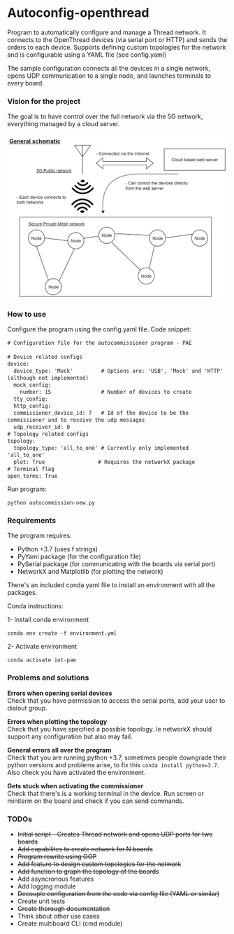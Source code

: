 # Autoconfig-openthread
Program to automatically configure and manage a Thread network. It connects to the OpenThread devices (via serial port or HTTP)
and sends the orders to each device. Supports defining custom topologies for the network and is configurable using a YAML file (see config.yaml)

The sample configuration connects all the devices in a single network, opens UDP communication to a single node, and 
launches terminals to every board.

### Vision for the project
The goal is to have control over the full network via the 5G network, everything managed by a cloud server.

![schematic](./docs/schematic.png "schematic image")

### How to use
Configure the program using the config.yaml file. Code snippet:
```
# Configuration file for the autocommissioner program - PAE

# Device related configs
device: 
  device_type: 'Mock'         # Options are: 'USB', 'Mock' and 'HTTP' (although not implemented)
  mock_config:  
    number: 15                # Number of devices to create
  tty_config:
  http_config:
  commissioner_device_id: 7   # Id of the device to be the commissioner and to receive the udp messages
  udp_receiver_id: 0
# Topology related configs
topology:
  topology_type: 'all_to_one' # Currently only implemented 'all_to_one'
  plot: True                 # Requires the networkX package
# Terminal flag
open_terms: True
```

Run program:
```
python autocommission-new.py
```

### Requirements
The program requires:
-   Python +3.7 (uses f strings)
-   PyYaml package (for the configuration file)
-   PySerial package (for communicating with the boards via serial port)
-   NetworkX and Matplotlib (for plotting the network)

There's an included conda yaml file to install an environment with all the packages.

Conda instructions:

1- Install conda environment
```
conda env create -f environment.yml
```
2- Activate environment
```
conda activate iot-pae
```

### Problems and solutions 
**Errors when opening serial devices**\
Check that you have permission to access the serial ports, add your user to dialout group.

**Errors when plotting the topology**\
Check that you have specified a possible topology. Ie networkX should support any configuration but also may fail.

**General errors all over the program**\
Check that you are running python +3.7, sometimes people downgrade their python versions and problems arise, to fix this `conda install python=3.7`. Also check you have activated the environment.

**Gets stuck when activating the commissioner**\
Check that there's is a working terminal in the device. Run screen or miniterm on the board and check if you can send commands.


### TODOs
- ~~Initial script - Creates Thread network and opens UDP ports for two boards~~
- ~~Add capabilites to create network for N boards~~
- ~~Program rewrite using OOP~~
- ~~Add feature to design custom topologies for the network~~
- ~~Add function to graph the topology of the boards~~
- Add asyncronous features 
- Add logging module
- ~~Decouple configuration from the code via config file (YAML or similar)~~
- Create unit tests
- ~~Create thorough documentation~~
- Think about other use cases
- Create multiboard CLI (cmd module) 




